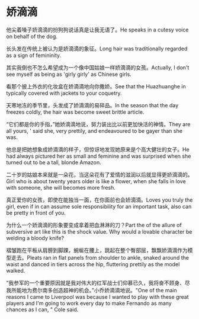 # 娇滴滴

<p><span class="chinese">他尖着嗓子娇滴滴的扮狗狗说话真是让我无语了。</span><span class="english">He speaks in a cutesy voice on behalf of the dog.</span></p>

<p><span class="chinese">长头发在传统上被认为是娇滴滴的象征。</span><span class="english">Long hair was traditionally regarded as a sign of femininity.</span></p>

<p><span class="chinese">其实我倒也不怎么希望成为一个像中国姑娘一样娇滴滴的女孩。</span><span class="english">Actually, I don't see myself as being as 'girly girly' as Chinese girls.</span></p>

<p><span class="chinese">看那个披上外衣的化妆盒在娇滴滴地向你撒娇。</span><span class="english">See that the Huazhuanghe in typically covered with jackets to your coquetry.</span></p>

<p><span class="chinese">天寒地冻的季节里，头发成了娇滴滴的易碎品。</span><span class="english">In the season that the day freezes coldly, the hair was become sweet brittle article.</span></p>

<p><span class="chinese">“它们都是你的手指，”她娇滴滴地说，努力装出比以前更加快活的神情。</span><span class="english">They are all yours, ' said she, very prettily, and endeavoured to be gayer than she was.</span></p>

<p><span class="chinese">他总是把她想象成娇滴滴的样子，但惊讶地发现她原来是个高大健壮的女子。</span><span class="english">He had always pictured her as small and feminine and was surprised when she turned out to be a tall, blonde Amazon.</span></p>

<p><span class="chinese">二十岁的姑娘本来就是一朵花，当这朵花有了爱情的滋润以后就显得更娇滴滴的。</span><span class="english">Girl who is about twenty years older is like a flower, when she falls in love with someone, she will becomes more fresh.</span></p>

<p><span class="chinese">真正爱你的女孩，即使在能独当一面，在你面前也会娇滴滴。</span><span class="english">Loves you truly the girl, even if in can assume sole responsibility for an important task, also can be pretty in front of you.</span></p>

<p><span class="chinese">为什么一个娇滴滴的形象要变成拿着把血淋淋的刀？</span><span class="english">Part the of the allure of subversive art like this is the shock value. Why would a lovable character be welding a bloody knife?</span></p>

<p><span class="chinese">褶皱跑在平板从肩膀到脚踝，蜿蜒在腰上，跳起在整个臀部层，飘飘娇滴滴作为模型走去。</span><span class="english">Pleats ran in flat panels from shoulder to ankle, snaked around the waist and danced in tiers across the hip, fluttering prettily as the model walked.</span></p>

<p><span class="chinese">“我参军的一个重要原因就是我对伟大的红军战士们仰慕已久，我将奋不顾身、尽我所能地为费尔南多创造超神的机会。”小乔娇滴滴地说。</span><span class="english">"One of the main reasons I came to Liverpool was because I wanted to play with these great players and I'm going to work every day to make Fernando as many chances as I can, " Cole said.</span></p>

